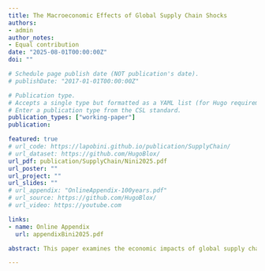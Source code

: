 ```yaml
---
title: The Macroeconomic Effects of Global Supply Chain Shocks
authors:
- admin
author_notes:
- Equal contribution
date: "2025-08-01T00:00:00Z"
doi: ""

# Schedule page publish date (NOT publication's date).
# publishDate: "2017-01-01T00:00:00Z"

# Publication type.
# Accepts a single type but formatted as a YAML list (for Hugo requirements).
# Enter a publication type from the CSL standard.
publication_types: ["working-paper"]
publication:

featured: true
# url_code: https://lapobini.github.io/publication/SupplyChain/
# url_dataset: https://github.com/HugoBlox/
url_pdf: publication/SupplyChain/Nini2025.pdf
url_poster: ""
url_project: ""
url_slides: ""
# url_appendix: "OnlineAppendix-100years.pdf"
# url_source: https://github.com/HugoBlox/
# url_video: https://youtube.com

links:
- name: Online Appendix
  url: appendixBini2025.pdf

abstract: This paper examines the economic impacts of global supply chain disruptions. Using price surcharge announcements from the three largest containerized shipping companies, I construct a novel measure of global supply chain shocks. Negative shocks trigger a persistent rise in consumer prices and a decline in economic activity. The response is broad-based. Sectoral impacts vary with exposure to global supply chains, measured by the share of inputs sourced from abroad. Spillovers extend to non-tradable sectors. These shocks accounted for up to 51 percent of the post-pandemic inflation. Without monetary or fiscal stimulus, recovery would have been delayed by 18 months.

---
```

